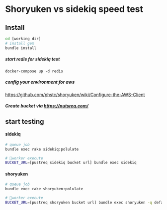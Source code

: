 # Shoryuken vs sidekiq speed test

## Install

```bash
cd [working dir]
# install gem
bundle install
```

##### start redis for sidekiq test

```
docker-compose up -d redis
```

##### config your environment for aws

https://github.com/phstc/shoryuken/wiki/Configure-the-AWS-Client

##### Create bucket via https://putsreq.com/

## start testing

#### sidekiq

```bash
# queue job
bundle exec rake sidekiq:polulate

# worker execute
BUCKET_URL=[pustreq sidekiq bucket url] bundle exec sidekiq
```

#### shoryuken

```bash
# queue job
bundle exec rake shoryuken:polulate

# worker execute
BUCKET_URL=[pustreq shoryuken bucket url] bundle exec shoryuken -q default -r ./app/workers/shoryuken_worker.rb
```
